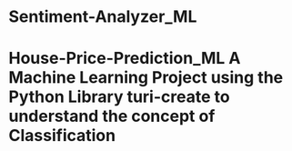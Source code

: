 # Sentiment-Analyzer_ML
# House-Price-Prediction_ML A Machine Learning Project using the Python Library turi-create to understand the concept of Classification
